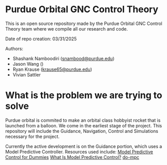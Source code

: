 # Purdue Orbital GNC Control Theory
This is an open source repository made by the Purdue Orbital GNC Control Theory team where we compile all our research and code.

Date of repo creation: 03/31/2025

Authors:
- Shashank Namboodiri (snambood@purdue.edu)
- Jason Wang ()
- Ryan Krause (krause65@purdue.edu)
- Vivian Sattler

# What is the problem we are trying to solve
Purdue orbital is commited to make an orbital class hobbyist rocket that is launched from a balloon. We come in the earliest stage of the project. This repository will include the Guidance, Navigation, Control and Simulations necessary for the project.

Currently the active development is on the Guidance portion, which uses a Model Predictive Controller. Resources used include:
[Model Predictive Control for Dummies](https://adityang5.medium.com/model-predictive-control-for-dummies-904c0f7e184d)
[What Is Model Predictive Control?](https://www.mathworks.com/help/mpc/gs/what-is-mpc.html)
[do-mpc](https://www.do-mpc.com/en/latest/getting_started.html)
